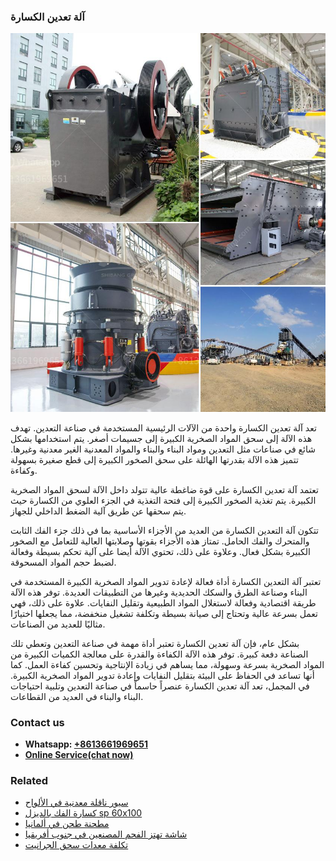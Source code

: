 <h3>آلة تعدين الكسارة</h3><img src='1701746256.jpg' alt=''><p>تعد آلة تعدين الكسارة واحدة من الآلات الرئيسية المستخدمة في صناعة التعدين. تهدف هذه الآلة إلى سحق المواد الصخرية الكبيرة إلى جسيمات أصغر. يتم استخدامها بشكل شائع في صناعات مثل التعدين ومواد البناء والبناء والمواد المعدنية الغير معدنية وغيرها. تتميز هذه الآلة بقدرتها الهائلة على سحق الصخور الكبيرة إلى قطع صغيرة بسهولة وكفاءة.</p><p>تعتمد آلة تعدين الكسارة على قوة ضاغطة عالية تتولد داخل الآلة لسحق المواد الصخرية الكبيرة. يتم تغذية الصخور الكبيرة إلى فتحة التغذية في الجزء العلوي من الكسارة حيث يتم سحقها عن طريق آلية الضغط الداخلي للجهاز.</p><p>تتكون آلة التعدين الكسارة من العديد من الأجزاء الأساسية بما في ذلك جزء الفك الثابت والمتحرك والفك الحامل. تمتاز هذه الأجزاء بقوتها وصلابتها العالية للتعامل مع الصخور الكبيرة بشكل فعال. وعلاوة على ذلك، تحتوي الآلة أيضا على آلية تحكم بسيطة وفعالة لضبط حجم المواد المسحوقة.</p><p>تعتبر آلة التعدين الكسارة أداة فعالة لإعادة تدوير المواد الصخرية الكبيرة المستخدمة في البناء وصناعة الطرق والسكك الحديدية وغيرها من التطبيقات العديدة. توفر هذه الآلة طريقة اقتصادية وفعالة لاستغلال المواد الطبيعية وتقليل النفايات. علاوة على ذلك، فهي تعمل بسرعة عالية وتحتاج إلى صيانة بسيطة وتكلفة تشغيل منخفضة، مما يجعلها اختيارًا مثاليًا للعديد من الصناعات.</p><p>بشكل عام، فإن آلة تعدين الكسارة تعتبر أداة مهمة في صناعة التعدين وتعطي تلك الصناعة دفعة كبيرة. توفر هذه الآلة الكفاءة والقدرة على معالجة الكميات الكبيرة من المواد الصخرية بسرعة وسهولة، مما يساهم في زيادة الإنتاجية وتحسين كفاءة العمل. كما أنها تساعد في الحفاظ على البيئة بتقليل النفايات وإعادة تدوير المواد الصخرية الكبيرة. في المجمل، تعد آلة تعدين الكسارة عنصراً حاسماً في صناعة التعدين وتلبية احتياجات البناء والبناء في العديد من القطاعات.</p><h3>Contact us</h3><ul><li><strong>Whatsapp:&nbsp;<a href="https://wa.me/8613661969651">+8613661969651</a></strong></li><li><a href="https://swt.shibang-china.com/?git&amp;zhl&amp;آلة تعدين الكسارة"><strong>Online Service(chat now)</strong></a></li></ul><h3>Related</h3><ul><li><a href='سيور ناقلة معدنية في الألواح.md'>سيور ناقلة معدنية في الألواح</a></li><li><a href='كسارة الفك بالديزل sp 60x100.md'>كسارة الفك بالديزل sp 60x100</a></li><li><a href='مطحنة طحن في ألمانيا.md'>مطحنة طحن في ألمانيا</a></li><li><a href='شاشة تهتز الفحم المصنعين في جنوب أفريقيا.md'>شاشة تهتز الفحم المصنعين في جنوب أفريقيا</a></li><li><a href='تكلفة معدات سحق الجرانيت.md'>تكلفة معدات سحق الجرانيت</a></li></ul>